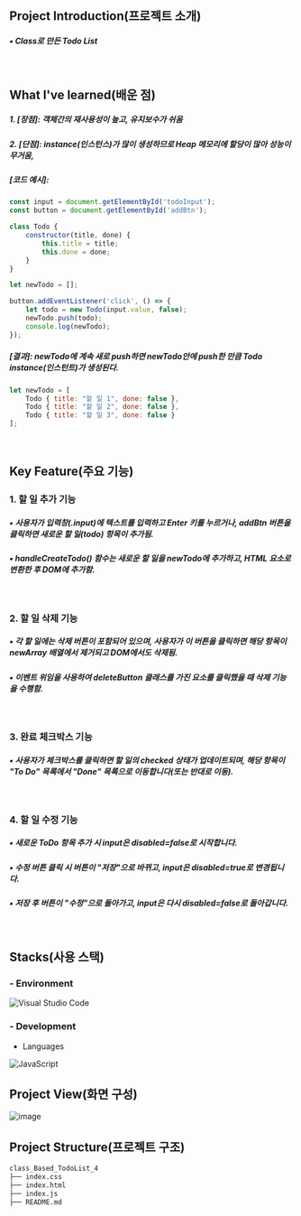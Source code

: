## Project Introduction(프로젝트 소개)
##### ▪ Class로 만든 Todo List
<br/>

## What I've learned(배운 점)
##### 1. [장점]: 객체간의 재사용성이 높고, 유지보수가 쉬움
##### 2. [단점]: instance(인스턴스)가 많이 생성하므로 Heap 메모리에 할당이 많아 성능이 무거움,
##### [코드 예시]:
```Javascript
const input = document.getElementById('todoInput');
const button = document.getElementById('addBtn');

class Todo {
    constructor(title, done) {
        this.title = title;
        this.done = done;
    }
}

let newTodo = [];

button.addEventListener('click', () => {
    let todo = new Todo(input.value, false);
    newTodo.push(todo);
    console.log(newTodo);
});
```
##### [결과]: newTodo에 계속 새로 push하면 newTodo안에 push한 만큼 Todo instance(인스턴트)가 생성된다.
```Javascript
let newTodo = [
    Todo { title: "할 일 1", done: false },
    Todo { title: "할 일 2", done: false },
    Todo { title: "할 일 3", done: false }
];
```
<br/>

## Key Feature(주요 기능)
### 1. 할 일 추가 기능
##### ▪ 사용자가 입력창(.input)에 텍스트를 입력하고 Enter 키를 누르거나, addBtn 버튼을 클릭하면 새로운 할 일(todo) 항목이 추가됨.
##### ▪ handleCreateTodo() 함수는 새로운 할 일을 newTodo에 추가하고, HTML 요소로 변환한 후 DOM에 추가함.
<br/>

### 2. 할 일 삭제 기능
##### ▪ 각 할 일에는 삭제 버튼이 포함되어 있으며, 사용자가 이 버튼을 클릭하면 해당 항목이 newArray 배열에서 제거되고 DOM에서도 삭제됨.
##### ▪ 이벤트 위임을 사용하여 deleteButton 클래스를 가진 요소를 클릭했을 때 삭제 기능을 수행함.
<br/>

### 3. 완료 체크박스 기능
##### ▪ 사용자가 체크박스를 클릭하면 할 일의 checked 상태가 업데이트되며, 해당 항목이 "To Do" 목록에서 "Done" 목록으로 이동합니다(또는 반대로 이동).
<br/>

### 4. 할 일 수정 기능
##### ▪ 새로운 ToDo 항목 추가 시 input은 disabled=false로 시작합니다.
##### ▪ 수정 버튼 클릭 시 버튼이 "저장"으로 바뀌고, input은 disabled=true로 변경됩니다.
##### ▪ 저장 후 버튼이 "수정"으로 돌아가고, input은 다시 disabled=false로 돌아갑니다.
<br/>

## Stacks(사용 스택)
### - Environment

![Visual Studio Code](https://img.shields.io/badge/Visual%20Studio%20Code-007ACC?style=for-the-badge&logo=Visual%20Studio%20Code&logoColor=white)
<br/>

### - Development
- Languages

![JavaScript](https://img.shields.io/badge/JavaScript-F7DF1E?style=for-the-badge&logo=Javascript&logoColor=white)
<br/>

## Project View(화면 구성)
![image](https://github.com/user-attachments/assets/9e029fc2-c461-4c7d-a5f9-83238a925576)


## Project Structure(프로젝트 구조)
```markdown
class_Based_TodoList_4
├── index.css
├── index.html
├── index.js
├── README.md
```
